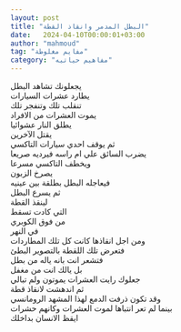```yaml
---
layout: post
title: "البطل المدمر وانقاذ القطة"
date:   2024-04-10T00:00:01+03:00
author: "mahmoud"
tag: "مفايم مغلوطة"
category: "مفاهيم حياتيه"
---
```



يجعلونك تشاهد البطل  
يطارد عشرات السيارات  
تنقلب تلك وتنفجر تلك  
يموت العشرات من الافراد  
يطلق النار عشوائيا  
يقتل الآخرين  
ثم يوقف احدي سيارات التاكسي  
يضرب السائق علي ام راسه فيرديه صريعا  
ويخطف التاكسي مسرعا  
يصرخ الزبون  
فيعاجله البطل بطلقة بين عينيه  
ثم يسرع البطل  
لينقذ القطة  
التي كادت تسقط  
من فوق الكوبري  
في النهر  
ومن اجل انقاذها كانت كل تلك المطاردات  
فتعرض تلك اللقطة بالتصوير البطئ  
فتشعر انت بانه ياله من بطل  
بل يالك انت من مغفل  
جعلوك رايت العشرات يموتون ولم تبالي  
ثم اندهشت لانقاذ قطة  
وقد تكون ذرفت الدمع لهذا المشهد الرومانسي  
بينما لم تعر انتباها لموت العشرات وكانهم حشرات  
ايقظ الانسان بداخلك
